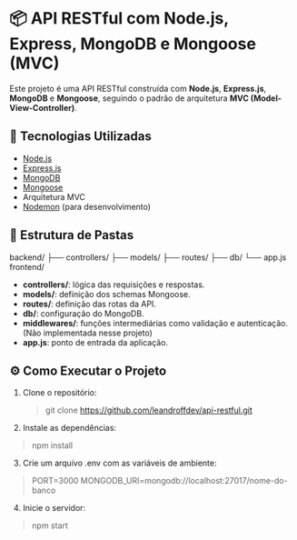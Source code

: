 # 📦 API RESTful com Node.js, Express, MongoDB e Mongoose (MVC)

Este projeto é uma API RESTful construída com **Node.js**, **Express.js**, **MongoDB** e **Mongoose**, seguindo o padrão de arquitetura **MVC (Model-View-Controller)**.

## 🚀 Tecnologias Utilizadas

- [Node.js](https://nodejs.org/)
- [Express.js](https://expressjs.com/)
- [MongoDB](https://www.mongodb.com/)
- [Mongoose](https://mongoosejs.com/)
- Arquitetura MVC
- [Nodemon](https://nodemon.io/) (para desenvolvimento)

## 🧱 Estrutura de Pastas

backend/
├── controllers/
├── models/
├── routes/
├── db/
└── app.js
frontend/


- **controllers/**: lógica das requisições e respostas.
- **models/**: definição dos schemas Mongoose.
- **routes/**: definição das rotas da API.
- **db/**: configuração do MongoDB.
- **middlewares/**: funções intermediárias como validação e autenticação. (Não implementada nesse projeto)
- **app.js**: ponto de entrada da aplicação.

## ⚙️ Como Executar o Projeto

1. Clone o repositório:
   > git clone https://github.com/leandroffdev/api-restful.git

2. Instale as dependências:

>  npm install
3. Crie um arquivo .env com as variáveis de ambiente:

> PORT=3000
> MONGODB_URI=mongodb://localhost:27017/nome-do-banco
4. Inicie o servidor:

> npm start